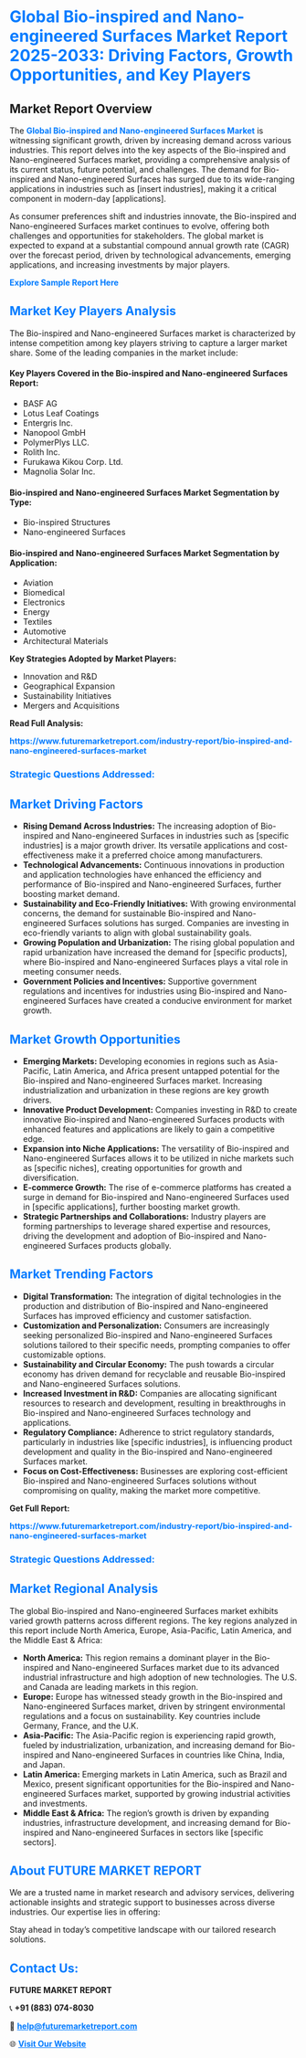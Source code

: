 <h1 style="color: #007BFF;">Global Bio-inspired and Nano-engineered Surfaces Market Report 2025-2033: Driving Factors, Growth Opportunities, and Key Players</h1>

<section id="overview">
<h2>Market Report Overview</h2>
<p>The <a href="https://www.futuremarketreport.com/industry-report/bio-inspired-and-nano-engineered-surfaces-market" style="color: #007BFF; text-decoration: none;"><strong>Global Bio-inspired and Nano-engineered Surfaces Market</strong></a> is witnessing significant growth, driven by increasing demand across various industries. This report delves into the key aspects of the Bio-inspired and Nano-engineered Surfaces market, providing a comprehensive analysis of its current status, future potential, and challenges. The demand for Bio-inspired and Nano-engineered Surfaces has surged due to its wide-ranging applications in industries such as [insert industries], making it a critical component in modern-day [applications].</p>
<p>As consumer preferences shift and industries innovate, the Bio-inspired and Nano-engineered Surfaces market continues to evolve, offering both challenges and opportunities for stakeholders. The global market is expected to expand at a substantial compound annual growth rate (CAGR) over the forecast period, driven by technological advancements, emerging applications, and increasing investments by major players.</p>
</section>

<section id="overview">
<p><a href="https://www.futuremarketreport.com/request-sample/reportId=62541" style="color: #007BFF; text-decoration: none;"><strong>Explore Sample Report Here</strong></a></p>
</section>

<section id="key-players">
<h2 style="color: #007BFF;">Market Key Players Analysis</h2>
<p>The Bio-inspired and Nano-engineered Surfaces market is characterized by intense competition among key players striving to capture a larger market share. Some of the leading companies in the market include:</p>
<h4>Key Players Covered in the Bio-inspired and Nano-engineered Surfaces Report:</h4>
<ul><li>BASF AG</li><li>Lotus Leaf Coatings</li><li>Entergris Inc.</li><li>Nanopool GmbH</li><li>PolymerPlys LLC.</li><li>Rolith Inc.</li><li>Furukawa Kikou Corp. Ltd.</li><li>Magnolia Solar Inc.</li></ul>
<h4>Bio-inspired and Nano-engineered Surfaces Market Segmentation by Type:</h4>
<ul><li>Bio-inspired Structures</li><li>Nano-engineered Surfaces</li></ul>

<h4>Bio-inspired and Nano-engineered Surfaces Market Segmentation by Application:</h4>
<ul><li>Aviation</li><li>Biomedical</li><li>Electronics</li><li>Energy</li><li>Textiles</li><li>Automotive</li><li>Architectural Materials</li></ul>
<p><strong>Key Strategies Adopted by Market Players:</strong></p>
<ul>
<li>Innovation and R&D</li>
<li>Geographical Expansion</li>
<li>Sustainability Initiatives</li>
<li>Mergers and Acquisitions</li>
</ul>
</section>

<section>
<p><strong>Read Full Analysis: </strong></p><a href="https://www.futuremarketreport.com/industry-report/bio-inspired-and-nano-engineered-surfaces-market" style="color: #007BFF; text-decoration: none;"><strong>https://www.futuremarketreport.com/industry-report/bio-inspired-and-nano-engineered-surfaces-market</strong></a>
<h3 style="color: #007BFF;">Strategic Questions Addressed:</h3>
</section>

<section id="driving-factors">
<h2 style="color: #007BFF;">Market Driving Factors</h2>
<ul>
<li><strong>Rising Demand Across Industries:</strong> The increasing adoption of Bio-inspired and Nano-engineered Surfaces in industries such as [specific industries] is a major growth driver. Its versatile applications and cost-effectiveness make it a preferred choice among manufacturers.</li>
<li><strong>Technological Advancements:</strong> Continuous innovations in production and application technologies have enhanced the efficiency and performance of Bio-inspired and Nano-engineered Surfaces, further boosting market demand.</li>
<li><strong>Sustainability and Eco-Friendly Initiatives:</strong> With growing environmental concerns, the demand for sustainable Bio-inspired and Nano-engineered Surfaces solutions has surged. Companies are investing in eco-friendly variants to align with global sustainability goals.</li>
<li><strong>Growing Population and Urbanization:</strong> The rising global population and rapid urbanization have increased the demand for [specific products], where Bio-inspired and Nano-engineered Surfaces plays a vital role in meeting consumer needs.</li>
<li><strong>Government Policies and Incentives:</strong> Supportive government regulations and incentives for industries using Bio-inspired and Nano-engineered Surfaces have created a conducive environment for market growth.</li>
</ul>
</section>

<section id="growth-opportunities">
<h2 style="color: #007BFF;">Market Growth Opportunities</h2>
<ul>
<li><strong>Emerging Markets:</strong> Developing economies in regions such as Asia-Pacific, Latin America, and Africa present untapped potential for the Bio-inspired and Nano-engineered Surfaces market. Increasing industrialization and urbanization in these regions are key growth drivers.</li>
<li><strong>Innovative Product Development:</strong> Companies investing in R&D to create innovative Bio-inspired and Nano-engineered Surfaces products with enhanced features and applications are likely to gain a competitive edge.</li>
<li><strong>Expansion into Niche Applications:</strong> The versatility of Bio-inspired and Nano-engineered Surfaces allows it to be utilized in niche markets such as [specific niches], creating opportunities for growth and diversification.</li>
<li><strong>E-commerce Growth:</strong> The rise of e-commerce platforms has created a surge in demand for Bio-inspired and Nano-engineered Surfaces used in [specific applications], further boosting market growth.</li>
<li><strong>Strategic Partnerships and Collaborations:</strong> Industry players are forming partnerships to leverage shared expertise and resources, driving the development and adoption of Bio-inspired and Nano-engineered Surfaces products globally.</li>
</ul>
</section>

<section id="trending-factors">
<h2 style="color: #007BFF;">Market Trending Factors</h2>
<ul>
<li><strong>Digital Transformation:</strong> The integration of digital technologies in the production and distribution of Bio-inspired and Nano-engineered Surfaces has improved efficiency and customer satisfaction.</li>
<li><strong>Customization and Personalization:</strong> Consumers are increasingly seeking personalized Bio-inspired and Nano-engineered Surfaces solutions tailored to their specific needs, prompting companies to offer customizable options.</li>
<li><strong>Sustainability and Circular Economy:</strong> The push towards a circular economy has driven demand for recyclable and reusable Bio-inspired and Nano-engineered Surfaces solutions.</li>
<li><strong>Increased Investment in R&D:</strong> Companies are allocating significant resources to research and development, resulting in breakthroughs in Bio-inspired and Nano-engineered Surfaces technology and applications.</li>
<li><strong>Regulatory Compliance:</strong> Adherence to strict regulatory standards, particularly in industries like [specific industries], is influencing product development and quality in the Bio-inspired and Nano-engineered Surfaces market.</li>
<li><strong>Focus on Cost-Effectiveness:</strong> Businesses are exploring cost-efficient Bio-inspired and Nano-engineered Surfaces solutions without compromising on quality, making the market more competitive.</li>
</ul>
</section>

<section>
<p><strong>Get Full Report: </strong></p><a href="https://www.futuremarketreport.com/industry-report/bio-inspired-and-nano-engineered-surfaces-market" style="color: #007BFF; text-decoration: none;"><strong>https://www.futuremarketreport.com/industry-report/bio-inspired-and-nano-engineered-surfaces-market</strong></a>
<h3 style="color: #007BFF;">Strategic Questions Addressed:</h3>
</section>


<section id="regional-analysis">
<h2 style="color: #007BFF;">Market Regional Analysis</h2>
<p>The global Bio-inspired and Nano-engineered Surfaces market exhibits varied growth patterns across different regions. The key regions analyzed in this report include North America, Europe, Asia-Pacific, Latin America, and the Middle East & Africa:</p>
<ul>
<li><strong>North America:</strong> This region remains a dominant player in the Bio-inspired and Nano-engineered Surfaces market due to its advanced industrial infrastructure and high adoption of new technologies. The U.S. and Canada are leading markets in this region.</li>
<li><strong>Europe:</strong> Europe has witnessed steady growth in the Bio-inspired and Nano-engineered Surfaces market, driven by stringent environmental regulations and a focus on sustainability. Key countries include Germany, France, and the U.K.</li>
<li><strong>Asia-Pacific:</strong> The Asia-Pacific region is experiencing rapid growth, fueled by industrialization, urbanization, and increasing demand for Bio-inspired and Nano-engineered Surfaces in countries like China, India, and Japan.</li>
<li><strong>Latin America:</strong> Emerging markets in Latin America, such as Brazil and Mexico, present significant opportunities for the Bio-inspired and Nano-engineered Surfaces market, supported by growing industrial activities and investments.</li>
<li><strong>Middle East & Africa:</strong> The region’s growth is driven by expanding industries, infrastructure development, and increasing demand for Bio-inspired and Nano-engineered Surfaces in sectors like [specific sectors].</li>
</ul>
</section>

<footer>
<h2 style="color: #007BFF;">About FUTURE MARKET REPORT</h2>
<p>We are a trusted name in market research and advisory services, delivering actionable insights and strategic support to businesses across diverse industries. Our expertise lies in offering:</p>

<p>Stay ahead in today’s competitive landscape with our tailored research solutions.</p>

<h2 style="color: #007BFF;">Contact Us:</h2>
<p><strong>FUTURE MARKET REPORT</strong></p>
<p>📞 <strong>+91 (883) 074-8030</strong></p>
<p>📧 <strong><a href="mailto:help@futuremarketreport.com" style="color: #007BFF;">help@futuremarketreport.com</a></strong></p>
<p>🌐 <strong><a href="https://www.futuremarketreport.com/" style="color: #007BFF;">Visit Our Website</a></strong></p>
</footer>